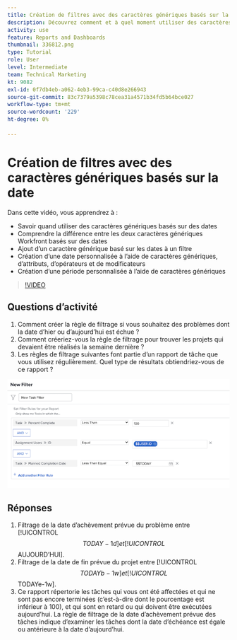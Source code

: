 ```yaml
---
title: Création de filtres avec des caractères génériques basés sur la date
description: Découvrez comment et à quel moment utiliser des caractères génériques basés sur des dates et créer un filtre avec un caractère générique basé sur des dates dans [!DNL  Workfront].
activity: use
feature: Reports and Dashboards
thumbnail: 336812.png
type: Tutorial
role: User
level: Intermediate
team: Technical Marketing
kt: 9082
exl-id: 0f7db4eb-a062-4eb3-99ca-c40d8e266943
source-git-commit: 83c7379a5398c78cea31a4571b34fd5b64bce027
workflow-type: tm+mt
source-wordcount: '229'
ht-degree: 0%

---
```


# Création de filtres avec des caractères génériques basés sur la date

Dans cette vidéo, vous apprendrez à :

* Savoir quand utiliser des caractères génériques basés sur des dates
* Comprendre la différence entre les deux caractères génériques Workfront basés sur des dates
* Ajout d’un caractère générique basé sur les dates à un filtre
* Création d’une date personnalisée à l’aide de caractères génériques, d’attributs, d’opérateurs et de modificateurs
* Création d’une période personnalisée à l’aide de caractères génériques

>[!VIDEO](https://video.tv.adobe.com/v/336812/?quality=12)

## Questions d’activité

1. Comment créer la règle de filtrage si vous souhaitez des problèmes dont la date d’hier ou d’aujourd’hui est échue ?
1. Comment créeriez-vous la règle de filtrage pour trouver les projets qui devaient être réalisés la semaine dernière ?
1. Les règles de filtrage suivantes font partie d’un rapport de tâche que vous utilisez régulièrement. Quel type de résultats obtiendriez-vous de ce rapport ?

![Image de l’écran de création d’un filtre de tâche avec un caractère générique (date)](assets/date-wildcard-answer-1.png)

## Réponses

1. Filtrage de la date d’achèvement prévue du problème entre [!UICONTROL $$TODAY-1d] et [!UICONTROL $$AUJOURD’HUI].
1. Filtrage de la date de fin prévue du projet entre [!UICONTROL $$TODAYb-1w] et [!UICONTROL $$TODAYe-1w].
1. Ce rapport répertorie les tâches qui vous ont été affectées et qui ne sont pas encore terminées (c’est-à-dire dont le pourcentage est inférieur à 100), et qui sont en retard ou qui doivent être exécutées aujourd’hui. La règle de filtrage de la date d’achèvement prévue des tâches indique d’examiner les tâches dont la date d’échéance est égale ou antérieure à la date d’aujourd’hui.
